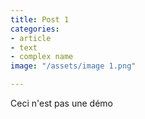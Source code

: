 ```yaml
---
title: Post 1
categories:
- article
- text
- complex name
image: "/assets/image 1.png"

---
```


Ceci n'est pas une démo

